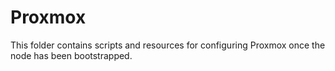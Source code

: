 # Proxmox

This folder contains scripts and resources for configuring Proxmox once the node
has been bootstrapped.
